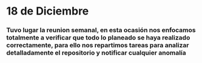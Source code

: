 # 18 de Diciembre

### Tuvo lugar la reunion semanal, en esta ocasión nos enfocamos totalmente a verificar que todo lo planeado se haya realizado correctamente, para ello nos repartimos tareas para analizar detalladamente el repositorio y notificar cualquier anomalía
